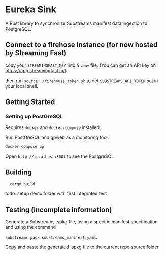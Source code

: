 # Eureka Sink
A Rust library to synchronize Substreams manifest data ingestion to PostgreSQL.

## Connect to a firehose instance (for now hosted by Streaming Fast)

copy your `STREAMINGFAST_KEY` into a `.env` file. (You can get an API key on https://app.streamingfast.io/)

then run `source ./firehouse_token.sh` to get `SUBSTREAMS_API_TOKEN` set in your local shell.

## Getting Started

### Setting up PostGreSQL
Requires `docker` and `docker-compose` installed.

Run PostGreSQL and gpweb as a monitoring tool:
```
docker compose up
```
Open `http://localhost:8081` to see the PostgreSQL

## Building
```
  cargo build
```

todo: setup demo folder with first integrated test
## Testing (incomplete information)
Generate a Substreams .spkg file, using a specific manifest specification and using the command

`substreams pack substreams_manifest.yaml`.

Copy and paste the generated .spkg file to the current repo source folder.
